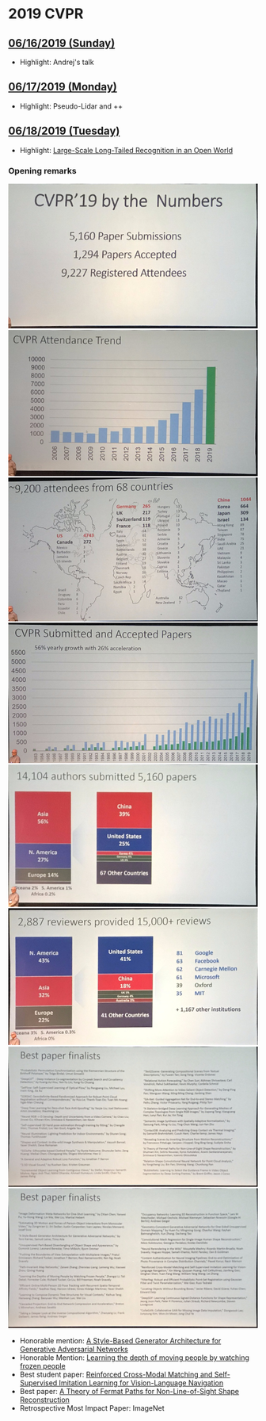 # 2019 CVPR

## [06/16/2019 (Sunday)](sunday.md)
- Highlight: Andrej's talk

## [06/17/2019 (Monday)](monday.md)
- Highlight: Pseudo-Lidar and ++

## [06/18/2019 (Tuesday)](tuesday.md)
- Highlight: [Large-Scale Long-Tailed Recognition in an Open World](https://arxiv.org/abs/1904.05160)

### Opening remarks
![](assets/tuesday/IMG_1732.jpg.warped.jpg)
![](assets/tuesday/IMG_1733.jpg.warped.jpg)
![](assets/tuesday/IMG_1734.jpg.warped.jpg)
![](assets/tuesday/IMG_1736.jpg.warped.jpg)
![](assets/tuesday/IMG_1738.jpg.warped.jpg)
![](assets/tuesday/IMG_1739.jpg.warped.jpg)
![](assets/tuesday/IMG_1740.jpg.warped.jpg)
![](assets/tuesday/IMG_1741.jpg.warped.jpg)

- Honorable mention: [A Style-Based Generator Architecture for Generative Adversarial Networks](https://arxiv.org/abs/1812.04948)
- Honorable Mention: [Learning the depth of moving people by watching frozen people]()
- Best student paper: [Reinforced Cross-Modal Matching and Self-Supervised Imitation Learning for Vision-Language Navigation](https://arxiv.org/abs/1811.10092)
- Best paper: [A Theory of Fermat Paths for Non-Line-of-Sight Shape Reconstruction](http://imaging.cs.cmu.edu/fermat_paths/assets/cvpr2019.pdf)
- Retrospective Most Impact Paper: ImageNet

